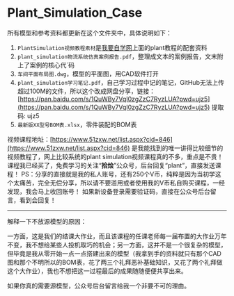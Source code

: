 # Plant_Simulation_Case
所有模型和参考资料都更新在这个文件夹中，具体说明如下：
1. `PlantSimulation视频教程素材`是[我要自学网](https://www.51zxw.net/study.asp?vip=21123952)上面的plant教程的配套资料
2. `plant_simulation物流系统仿真案例报告.pdf`，整理成文本的案例报告，文末附上了案例的核心代`码
3. `车间平面布局图.dwg`，模型的平面图，用CAD软件打开
4. `plant_simulation学习笔记.pdf`，自己学习过程中记的笔记，GitHub无法上传超过100M的文件，所以这个改成网盘分享，链接：[https://pan.baidu.com/s/1QuWBy7VqI0zgZzC7RyzLUA?pwd=ujz5](https://pan.baidu.com/s/1QuWBy7VqI0zgZzC7RyzLUA?pwd=ujz5) 提取码: ujz5
5. `最新版XX型号BOM表.xlsx`，零件装配的BOM表

视频课程地址：[https://www.51zxw.net/list.aspx?cid=846](https://www.51zxw.net/list.aspx?cid=846)
是我能找到的唯一讲得比较细节的视频教程了，网上比较系统的plant simulation视频课程真的不多，重点是不贵！
课程我已经买了，免费学习的关注“**拾烩**”公众号，后台回复“plant”，直接发送课程！
PS：分享的直接就是我的私人账号，还有250个V币，纯粹是因为当初学这个太痛苦，完全无偿分享，所以请不要滥用或者使用我的V币私自购买课程，一经发现，我会马上收回账号！
如果新设备登录需要验证码，直接在公众号后台留言，看到会回复！

****
解释一下不放源模型的原因：

一方面，这是我们的结课大作业，而且该课程的任课老师每一届布置的大作业万年不变，我不想给某些人投机取巧的机会；另一方面，这并不是一个很复杂的模型，但毕竟是我从零开始一点一点搭建出来的模型（我拿到手的资料就只有那个CAD图和那个不明所以的BOM表，花了两三个礼拜恶补基础知识，又花了两个礼拜做这个大作业），我也不想把这一过程最后的成果随随便便共享出来。

如果你真的需要源模型，公众号后台留言给我一个非要不可的理由。
